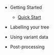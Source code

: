 <!-- docs/_sidebar.md -->

- Getting Started

    - [Quick Start](/Getting_started/quick_start.md)

- Labelling your tree

- Using variant data

- Post-processing
